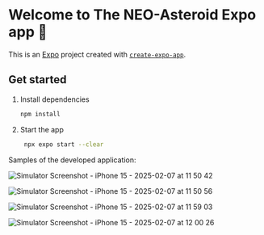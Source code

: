 # Welcome to The NEO-Asteroid Expo app 👋

This is an [Expo](https://expo.dev) project created with [`create-expo-app`](https://www.npmjs.com/package/create-expo-app).

## Get started

1. Install dependencies

   ```bash
   npm install
   ```

2. Start the app

   ```bash
    npx expo start --clear
   ```

Samples of the developed application:

![Simulator Screenshot - iPhone 15 - 2025-02-07 at 11 50 42](https://github.com/user-attachments/assets/c289b367-8507-4046-98d6-1cca45fd00cf)

![Simulator Screenshot - iPhone 15 - 2025-02-07 at 11 50 56](https://github.com/user-attachments/assets/4bfb29b7-e653-41fe-ba65-defba6103b4c)

![Simulator Screenshot - iPhone 15 - 2025-02-07 at 11 59 03](https://github.com/user-attachments/assets/d7791b61-a1f0-4849-941d-cf06252a1112)

![Simulator Screenshot - iPhone 15 - 2025-02-07 at 12 00 26](https://github.com/user-attachments/assets/dc6ef349-894a-4bba-93aa-43b84c7e4bc1)




